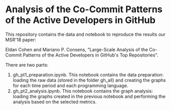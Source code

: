 # Analysis of the Co-Commit Patterns of the Active Developers in GitHub
This repository contains the data and notebook to reproduce the results our MSR'18 paper: 

Eldan Cohen and Mariano P. Consens, "Large-Scale Analysis of the Co-Commit Patterns of the Active Developers in GitHub's Top Repositories".

There are two parts:
1. gh_pt1_preparation.ipynb. This notebook contains the data preparation: loading the raw data (stored in the folder gh_all) and creating the graphs for each time period and each programming language.
2. gh_pt2_analysis.ipynb. This notebook contains the graph analysis: loading the graphs created in the previous notebook and performing the analysis based on the selected metrics.
